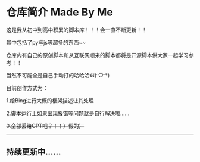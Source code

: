 # 仓库简介 Made By Me

这是我从初中到高中积累的脚本库！！！会一直不断更新！！

其中包括了py与js等超多的东西~~

仓库内有自己的原创脚本和从互联网顺来的脚本都将是开源脚本供大家一起学习参考！！

当然不可能全是自己手动打的哈哈哈ꉂꉂ(ᵔᗜᵔ*)

目前创作方式为：

1.给Bing进行大概的框架描述让其处理

2.脚本运行上如果出现报错等问题就是自行解决啦……

~~0.全部丢给GPT吧？！！）假的）~~

---

## 持续更新中……
